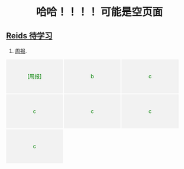 # <center>哈哈！！！！ 可能是空页面</center>

## [Reids 待学习](http://localhost:8080/peddle_self/dashboard/database.html)

1. [周报](./weekpapers/weekpaper.md).

<div>
  <div style="width:30%; height:90px; background: #f2f2f2; border: 1px solid #f0f0f0; float: left; margin-right: 3px;
  margin-bottom: 3px; color: green; text-align: center; line-height: 90px;">[周报](./weekpapers/weekpaper.md)</div>

  <div style="width:30%; height:90px; background: #f2f2f2; border: 1px solid #f0f0f0; float: left; margin-right: 3px;
  margin-bottom: 3px; color: green; text-align: center; line-height: 90px;">b</div>

  <div style="width:30%; height:90px; background: #f2f2f2; border: 1px solid #f0f0f0; float: left; margin-right: 3px;
  margin-bottom: 3px; color: green; text-align: center; line-height: 90px;">c</div>

  <div style="width:30%; height:90px; background: #f2f2f2; border: 1px solid #f0f0f0; float: left; margin-right: 3px;
  margin-bottom: 3px; color: green; text-align: center; line-height: 90px;">c</div>

  <div style="width:30%; height:90px; background: #f2f2f2; border: 1px solid #f0f0f0; float: left; margin-right: 3px;
  margin-bottom: 3px; color: green; text-align: center; line-height: 90px;">c</div>

  <div style="width:30%; height:90px; background: #f2f2f2; border: 1px solid #f0f0f0; float: left; margin-right: 3px;
  margin-bottom: 3px; color: green; text-align: center; line-height: 90px;">c</div>

  <div style="width:30%; height:90px; background: #f2f2f2; border: 1px solid #f0f0f0; float: left; margin-right: 3px;
  margin-bottom: 3px; color: green; text-align: center; line-height: 90px;">c</div>
</div>